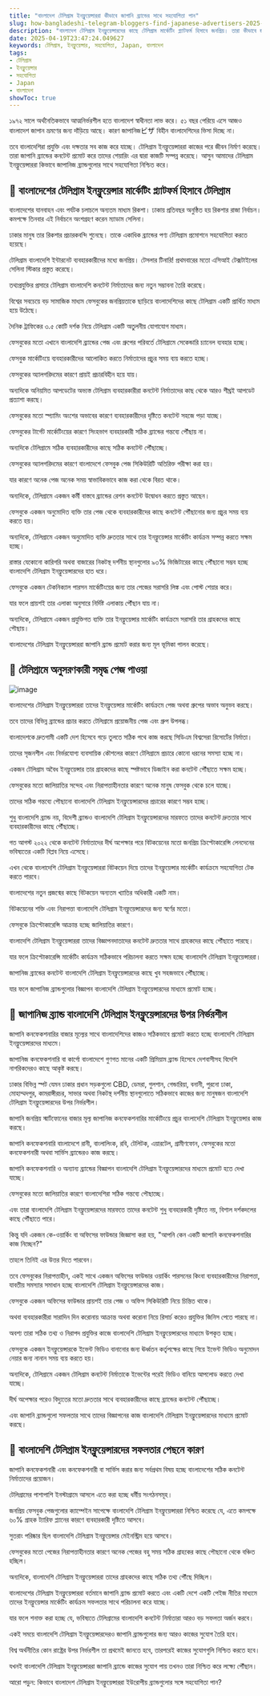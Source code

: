 ```yaml
---
title: "বাংলাদেশ টেলিগ্রাম ইনফ্লুয়েন্সাররা কীভাবে জাপানি ব্র্যান্ডের সাথে সহযোগিতা পান"
slug: how-bangladeshi-telegram-bloggers-find-japanese-advertisers-2025-04-19
description: "বাংলাদেশ টেলিগ্রাম ইনফ্লুয়েন্সারদের কাছে টেলিগ্রাম মার্কেটিং প্ল্যাটফর্ম হিসাবে জনপ্রিয়। তারা কীভাবে জাপানি ব্র্যান্ডের সাথে সহযোগিতা পায়, তারা কী কৌশল ব্যবহার করে এবং জাপানি বিজ্ঞাপনদাতাদের কেন বাংলাদেশি টেলিগ্রাম ইনফ্লুয়েন্সারদের কাছে যেতে হবে? বিস্তারিত জানুন।"
date: 2025-04-19T23:47:24.049627
keywords: টেলিগ্রাম, ইনফ্লুয়েন্সার, সহযোগিতা, Japan, বাংলাদেশ
tags:
- টেলিগ্রাম
- ইনফ্লুয়েন্সার
- সহযোগিতা
- Japan
- বাংলাদেশ
showToc: true
---
```


১৯৭২ সালে অর্থনৈতিকভাবে আত্মনির্ভরশীল হতে বাংলাদেশ স্বাধীনতা লাভ করে। ৫১ বছর পেরিয়ে এসে আজও বাংলাদেশ জাপান ভ্রমণের জন্য দাঁড়িয়ে আছে। কারণ জাপানিজビザ বিহীন বাংলাদেশিদের ভিসা দিচ্ছে না।

তবে বাংলাদেশিরা প্রযুক্তি এবং দক্ষতার সব কাজ করে যাচ্ছে। টেলিগ্রাম ইনফ্লুয়েন্সাররা কাজের পরে জীবন নির্মাণ করেছে। তারা জাপানি ব্র্যান্ডের কনটেন্ট প্রমোট করে তাদের শেয়ারিং এর দ্বারা কাজটি সম্পন্ন করেছে। আসুন আমাদের টেলিগ্রাম ইনফ্লুয়েন্সাররা কিভাবে জাপানিজ ব্র্যান্ডগুলোর সাথে সহযোগিতা নিশ্চিত করে।

## 📢 বাংলাদেশের টেলিগ্রাম ইনফ্লুয়েন্সার মার্কেটিং প্ল্যাটফর্ম হিসাবে টেলিগ্রাম

বাংলাদেশের যানবাহন এবং পর্যটক চলাচলে অন্যতম মাধ্যম রিকশা। ঢাকায় প্রতিবছর অনুষ্ঠিত হয় রিকশার রাজা নির্বাচন। কমপক্ষে তিনবার এই নির্বাচনে অংশগ্রহণ করেন ম্যাডাম সেলিনা।


ঢাকার মানুষ তার রিকশার প্রচারকবন্দি শুনেছে। তাকে একাধিক ব্র্যান্ডের পণ্য টেলিগ্রাম প্রমোশনে সহযোগিতা করতে হয়েছে।


টেলিগ্রাম বাংলাদেশি ইন্টারনেট ব্যবহারকারীদের মধ্যে জনপ্রিয়। টেসলার টিনারি! প্রথমবারের মতো এসিআই টেক্সটাইলের সেলিনা স্টিকার প্রস্তুত করেছে।


তথ্যপ্রযুক্তির প্রসারে টেলিগ্রাম বাংলাদেশি কনটেন্ট নির্মাতাদের জন্য নতুন সম্ভাবনা তৈরি করেছে।


বিশ্বের সবচেয়ে বড় সামাজিক মাধ্যম ফেসবুকের জনপ্রিয়তাকে ছাড়িয়ে বাংলাদেশিদের কাছে টেলিগ্রাম একটি প্রার্থিত মাধ্যম হয়ে উঠেছে।


দৈনিক ট্রাফিকের ৩.৫ কোটি দর্শক নিয়ে টেলিগ্রাম একটি অতুলনীয় যোগাযোগ মাধ্যম।


ফেসবুকের মতো এখানে বাংলাদেশি ব্র্যান্ডের পেজ এবং গ্রুপের পরিবর্তে টেলিগ্রামে সেকেন্ডারি চ্যানেল ব্যবহার হচ্ছে।


ফেসবুক মার্কেটিংয়ে ব্যবহারকারীদের আলোকিত করতে নির্মাতাদের প্রচুর সময় ব্যয় করতে হচ্ছে।


ফেসবুকের অ্যালগরিদমের কারণে প্রায়ই প্রচারবিহীন হয়ে যায়।


অন্যদিকে অনিয়মিত আপডেটের অভ্যস্ত টেলিগ্রাম ব্যবহারকারীরা কনটেন্ট নির্মাতাদের কাছ থেকে আরও শীঘ্রই আপডেট প্রত্যাশা করছে।


ফেসবুকের মতো স্প্যামিং অংশের অভাবের কারণে ব্যবহারকারীদের দৃষ্টিতে কনটেন্ট সহজে পড়া যাচ্ছে।


ফেসবুকের টার্গেট মার্কেটিংয়ের কারণে সিংহভাগ ব্যবহারকারী সঠিক ব্র্যান্ডের গন্তব্যে পৌঁছায় না।


অন্যদিকে টেলিগ্রামে সঠিক ব্যবহারকারীদের কাছে সঠিক কনটেন্ট পৌঁছাচ্ছে।


ফেসবুকের অ্যালগরিদমের কারণে বাংলাদেশে ফেসবুক পেজ সিকিউরিটি অতিরিক্ত পরীক্ষা করা হয়।


যার কারণে অনেক পেজ অনেক সময় স্বাভাবিকভাবে কাজ করা থেকে বিরত থাকে।


অন্যদিকে, টেলিগ্রামে একজন কর্মী বাস্তবে ব্র্যান্ডের রেশন কনটেন্ট উদ্বোধন করতে প্রস্তুত আছেন।


ফেসবুকে একজন অনুমোদিত ব্যক্তি তার পেজ থেকে ব্যবহারকারীদের কাছে কনটেন্ট পৌঁছানোর জন্য প্রচুর সময় ব্যয় করতে হয়।


অন্যদিকে, টেলিগ্রামে একজন অনুমোদিত ব্যক্তি দ্রুততার সাথে তার ইনফ্লুয়েন্সার মার্কেটিং কার্যক্রম সম্পন্ন করতে সক্ষম হচ্ছে।


রাস্তার যেকোনো কারিগরি অথবা বাজারের নিকটস্থ দর্শনীয় স্থানগুলোর ৯৩% ভিজিটারের কাছে পৌঁছানো সম্ভব হচ্ছে বাংলাদেশি টেলিগ্রাম ইনফ্লুয়েন্সারদের হাত ধরে।


ফেসবুকে একজন টেকনিক্যাল পারসন মার্কেটিংয়ের জন্য তার পেজের সরাসরি লিঙ্ক এবং পোস্ট শেয়ার করে।


যার ফলে প্রায়শই তার এলাকা অনুসারে নির্দিষ্ট এলাকায় পৌঁছান যায় না।


অন্যদিকে, টেলিগ্রামে একজন প্রযুক্তিগত ব্যক্তি তার ইনফ্লুয়েন্সার মার্কেটিং কার্যক্রমে সরাসরি তার গ্রাহকদের কাছে পৌছায়।


বাংলাদেশের টেলিগ্রাম ইনফ্লুয়েন্সাররা জাপানি ব্র্যান্ড প্রমোট করার জন্য মূল ভূমিকা পালন করেছে।

## 📢 টেলিগ্রামে অনুসরণকারী সমৃদ্ধ পেজ পাওয়া

![image](https://encrypted-tbn0.gstatic.com/images?q=tbn:ANd9GcT-01sVQqU_3xzWg1_2CVX3Bh-wnuZj1DqDYW&usqp=CAU)


বাংলাদেশের টেলিগ্রাম ইনফ্লুয়েন্সাররা তাদের ইনফ্লুয়েন্সার মার্কেটিং কার্যক্রমে পেজ অথবা গ্রুপের অভাব অনুভব করছে।


তবে তাদের বিভিন্ন ব্র্যান্ডের প্রচার করতে টেলিগ্রামে প্রয়োজনীয় পেজ এবং গ্রুপ উপলব্ধ।


বাংলাদেশকে দ্রুতগামী একটি দেশ হিসেবে গড়ে তুলতে সঠিক পথে কাজ করছে সিডিএম বিশ্বসেরা রিসোর্টের নির্মাতা।


তাদের সৃজনশীল এবং নির্ভরযোগ্য ব্যবসায়িক কৌশলের কারণে টেলিগ্রামে প্রচারে কোনো ধরনের সমস্যা হচ্ছে না।


একজন টেলিগ্রাম অবৈধ ইনফ্লুয়েন্সার তার গ্রাহকদের কাছে স্পষ্টভাবে ডিজাইন করা কনটেন্ট পৌঁছাতে সক্ষম হচ্ছে।


ফেসবুকের মতো জালিয়াতির সন্দেহ এবং নিরাপত্তাহীনতার কারণে অনেক মানুষ ফেসবুক থেকে চলে যাচ্ছে।


তাদের সঠিক গন্তব্যে পৌছানো বাংলাদেশি টেলিগ্রাম ইনফ্লুয়েন্সারদের প্রচারের কারণে সম্ভব হচ্ছে।


শুধু বাংলাদেশি ব্র্যান্ড নয়, বিদেশী ব্র্যান্ডও বাংলাদেশি টেলিগ্রাম ইনফ্লুয়েন্সারদের মারফতে তাদের কনটেন্ট দ্রুততার সাথে ব্যবহারকারীদের কাছে পৌঁছাচ্ছে।


গত আগস্ট ২০২২ থেকে কনটেন্ট নির্মাতাদের দীর্ঘ অপেক্ষার পরে বিটকয়েনের মতো জনপ্রিয় ক্রিপ্টোকারেন্সি লেনদেনের ভবিষ্যতের একটি বিপ্লব নিয়ে এসেছে।


এখন থেকে বাংলাদেশি টেলিগ্রাম ইনফ্লুয়েন্সাররা বিটকয়েন দিয়ে তাদের ইনফ্লুয়েন্সার মার্কেটিং কার্যক্রমে সহযোগিতা টেক করতে পারবে।


বাংলাদেশের নতুন প্রজন্মের কাছে বিটকয়েন অন্যতম খ্যাতির অধিকারী একটি নাম।


বিটকয়েনের শক্তি এবং নিরাপত্তা বাংলাদেশি টেলিগ্রাম ইনফ্লুয়েন্সারদের জন্য স্বর্ণের মতো।


ফেসবুকে ক্রিপ্টোকারেন্সি আক্রান্ত হচ্ছে জালিয়াতির কারণে।


বাংলাদেশি টেলিগ্রাম ইনফ্লুয়েন্সাররা তাদের বিজ্ঞাপনদাতাদের কনটেন্ট দ্রুততার সাথে গ্রাহকদের কাছে পৌঁছাতে পারছে।


যার ফলে ক্রিপ্টোকারেন্সি মার্কেটিং কার্যক্রম সঠিকভাবে পরিচালনা করতে সক্ষম হচ্ছে বাংলাদেশি টেলিগ্রাম ইনফ্লুয়েন্সাররা।


জাপানিজ ব্র্যান্ডের কনটেন্ট বাংলাদেশি টেলিগ্রাম ইনফ্লুয়েন্সারদের কাছে খুব সহজভাবে পৌঁছাচ্ছে।


যার ফলে জাপানিজ ব্র্যান্ডগুলোর বিজ্ঞাপন বাংলাদেশি টেলিগ্রাম ইনফ্লুয়েন্সারদের মাধ্যমে প্রমোট হচ্ছে।

## 📢 জাপানিজ ব্র্যান্ড বাংলাদেশি টেলিগ্রাম ইনফ্লুয়েন্সারদের উপর নির্ভরশীল

জাপানি কনফেকশনারির বাজার মূল্যের সাথে বাংলাদেশিদের কাজও সঠিকভাবে প্রমোট করতে হচ্ছে বাংলাদেশি টেলিগ্রাম ইনফ্লুয়েন্সারদের মাধ্যমে।


জাপানিজ কনফেকশনারি বা কার্গো বাংলাদেশে গুণগত মানের একটি প্রিমিয়াম ব্র্যান্ড হিসেবে দেশবাসীসহ বিদেশি নাগরিকদেরও কাছে আকৃষ্ট করছে।


ঢাকার বিভিন্ন স্পট যেমন ঢাকার প্রধান সড়কগুলো CBD, ডেমরা, গুলশান, গেন্ডারিয়া, বনানী, পুরনো ঢাকা, মোহাম্মদপুর, কামরাঙ্গীরচর, সাভার অথবা নিকটস্থ দর্শনীয় স্থানগুলোতে সঠিকভাবে কাজের জন্য মানুষজন বাংলাদেশি টেলিগ্রাম ইনফ্লুয়েন্সারদের উপর নির্ভরশীল।


জাপানি জনপ্রিয় স্মার্টফোনের বাজার মূল্য জাপানিজ কনফেকশনারির মার্কেটিংয়ে প্রচুর বাংলাদেশি টেলিগ্রাম ইনফ্লুয়েন্সার কাজ করছে।


জাপানি কনফেকশনারি বাংলাদেশে রানী, বাংলালিংক, রবি, টেলিটক, এয়ারটেল, গ্রামীণফোন, ফেসবুকের মতো কনফেকশনারী অথবা সার্ভিস ব্র্যান্ডেরও কাজ করছে।


জাপানি কনফেকশনারি ও অন্যান্য ব্র্যান্ডের বিজ্ঞাপন বাংলাদেশি টেলিগ্রাম ইনফ্লুয়েন্সারদের মাধ্যমে প্রমোট হতে দেখা যাচ্ছে। 


ফেসবুকের মতো জালিয়াতির কারণে বাংলাদেশিরা সঠিক গন্তব্যে পৌছাচ্ছে।


এবং তারা বাংলাদেশি টেলিগ্রাম ইনফ্লুয়েন্সারদের মারফতে তাদের কনটেন্ট শুধু ব্যবহারকারী দৃষ্টিতে নয়, বিশাল দর্শকদলের কাছে পৌঁছাতে পারে।


কিন্তু যদি একজন কে-ওয়ার্কিং বা অফিসের ফাউন্ডার জিজ্ঞাসা করা হয়, "আপনি কেন একটি জাপানি কনফেকশনারির কাজ নিচ্ছেন?"


তাহলে তিনিই এর উত্তর দিতে পারবেন।


তবে ফেসবুকের নিরাপত্তাহীন, একই সাথে একজন অফিসের ফাউন্ডার ওয়ার্কিং পারসনের কিংবা ব্যবহারকারীদের নিরাপত্তা, যাবতীয় সমস্যার সমাধান হচ্ছে বাংলাদেশি টেলিগ্রাম ইনফ্লুয়েন্সারদের কাজ।


ফেসবুকে একজন অফিসের ফাউন্ডার প্রায়শই তার পেজ ও অফিস সিকিউরিটি নিয়ে চিন্তিত থাকে।


অথবা ব্যবহারকারীরা সারাদিন দিন করোনায় আক্রান্ত অথবা করোনা নিয়ে রিসার্চ করেও প্রযুক্তির জিনিস পেতে পারছে না।


অবশ্য তারা সঠিক তথ্য ও নিরাপদ প্রযুক্তির কাজে বাংলাদেশি টেলিগ্রাম ইনফ্লুয়েন্সারদের মাধ্যমে উপকৃত হচ্ছে। 


ফেসবুকে একজন ইনফ্লুয়েন্সারকে ইভেন্ট ভিডিও বানানোর জন্য ঊর্ধ্বতন কর্তৃপক্ষের কাছে গিয়ে ইভেন্ট ভিডিও অনুমোদন নেয়ার জন্য নানান সময় ব্যয় করতে হয়।


অন্যদিকে, টেলিগ্রামে একজন টেলিগ্রাম কনটেন্ট নির্মাতাকে ইভেন্টের পরেই ভিডিও বানিয়ে আপলোড করতে দেখা যাচ্ছে।


দীর্ঘ অপেক্ষার পরেও বিদ্যুতের মতো দ্রুততার সাথে ব্যবহারকারীদের কাছে ব্র্যান্ডের কনটেন্ট পৌঁছাচ্ছে।


এবং জাপানি ব্র্যান্ডগুলো সফলতার সাথে তাদের বিজ্ঞাপনের কাজ বাংলাদেশি টেলিগ্রাম ইনফ্লুয়েন্সারদের মাধ্যমে প্রমোট করছে।

## 📢 বাংলাদেশি টেলিগ্রাম ইনফ্লুয়েন্সারদের সফলতার পেছনে কারণ 



জাপানি কনফেকশনারী এবং কনফেকশনারী বা সার্ভিস করার জন্য সর্বপ্রথম বিষয় হচ্ছে বাংলাদেশের সঠিক কনটেন্ট নির্মাতাদের প্রয়োজন।


টেলিগ্রামের পাশাপাশি ইনস্টাগ্রামে আসলে এতে করা হচ্ছে ধর্মীয় সংগঠনসমূহ।


জনপ্রিয় ফেসবুক পেজগুলোর ক্যাম্পেইন সাপেক্ষে বাংলাদেশি টেলিগ্রাম ইনফ্লুয়েন্সাররা নিশ্চিত করেছে যে, এতে কমপক্ষে ৬০% গ্রাহক ট্যারিফ প্ল্যানের কারণে ব্যবহারকারী দৃষ্টিতে আসবে।


সুতরাং পরিষ্কার ছিল বাংলাদেশি টেলিগ্রাম ইনফ্লুয়েন্সার মেইনস্ট্রিম হয়ে আসবে।


ফেসবুকের মতো পেজের নিরাপত্তাহীনতার কারণে অনেক পেজের বহু সময় সঠিক গ্রাহকের কাছে পৌছানো থেকে বঞ্চিত হচ্ছিল।


অন্যদিকে, বাংলাদেশি টেলিগ্রাম ইনফ্লুয়েন্সাররা তাদের গ্রাহকদের কাছে সঠিক তথ্য পৌঁছে দিচ্ছিল।


বাংলাদেশের টেলিগ্রাম ইনফ্লুয়েন্সাররা বর্তমানে জাপানি ব্র্যান্ড প্রমোট করতে এবং একটি দেশে একটি পেইজ নীতির মাধ্যমে তাদের ইনফ্লুয়েন্সার মার্কেটিং কার্যক্রম সফলতার সাথে পরিচালনা করে যাচ্ছে।


যার ফলে শনাক্ত করা হচ্ছে যে, ভবিষ্যতে টেলিগ্রামের বাংলাদেশি কনটেন্ট নির্মাতারা আরও বড় সফলতা অর্জন করবে।


একই সময়ে বাংলাদেশি টেলিগ্রাম ইনফ্লুয়েন্সারদেরও জাপানি ব্র্যান্ডগুলোর জন্য আরও কাজের সুযোগ তৈরি হবে।


বিশ্ব অর্থনীতির কোন রাষ্ট্রের উপর নির্ভরশীল তা প্রথমেই জানতে হবে, তারপরেই কাজের সুযোগগুলি নিশ্চিত করতে হবে।


যখনই বাংলাদেশি টেলিগ্রাম ইনফ্লুয়েন্সাররা জাপানি ব্র্যান্ডে কাজের সুযোগ পায় তখনও তারা নিশ্চিত করে লক্ষ্যে পৌঁছান।


আরো পড়ুন: কিভাবে বাংলাদেশ টেলিগ্রাম ইনফ্লুয়েন্সাররা ইউরোপীয় ব্র্যান্ডগুলোর সঙ্গে সহযোগিতা পান?